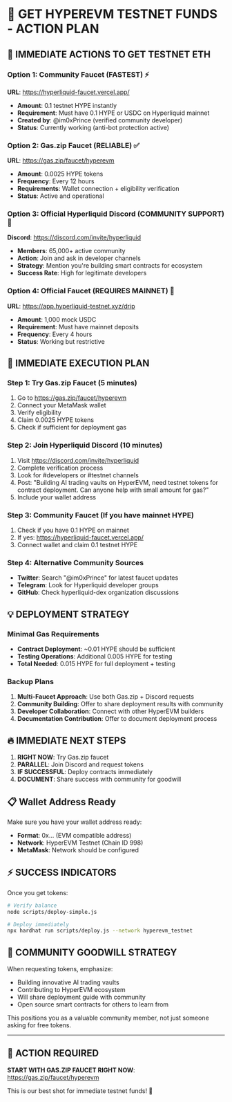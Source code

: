 # 🚨 GET HYPEREVM TESTNET FUNDS - ACTION PLAN

## 🎯 IMMEDIATE ACTIONS TO GET TESTNET ETH

### Option 1: Community Faucet (FASTEST) ⚡
**URL**: https://hyperliquid-faucet.vercel.app/
- **Amount**: 0.1 testnet HYPE instantly
- **Requirement**: Must have 0.1 HYPE or USDC on Hyperliquid mainnet
- **Created by**: @im0xPrince (verified community developer)
- **Status**: Currently working (anti-bot protection active)

### Option 2: Gas.zip Faucet (RELIABLE) ✅
**URL**: https://gas.zip/faucet/hyperevm
- **Amount**: 0.0025 HYPE tokens
- **Frequency**: Every 12 hours
- **Requirements**: Wallet connection + eligibility verification
- **Status**: Active and operational

### Option 3: Official Hyperliquid Discord (COMMUNITY SUPPORT) 💬
**Discord**: https://discord.com/invite/hyperliquid
- **Members**: 65,000+ active community
- **Action**: Join and ask in developer channels
- **Strategy**: Mention you're building smart contracts for ecosystem
- **Success Rate**: High for legitimate developers

### Option 4: Official Faucet (REQUIRES MAINNET) 🏦
**URL**: https://app.hyperliquid-testnet.xyz/drip
- **Amount**: 1,000 mock USDC
- **Requirement**: Must have mainnet deposits
- **Frequency**: Every 4 hours
- **Status**: Working but restrictive

## 🚀 IMMEDIATE EXECUTION PLAN

### Step 1: Try Gas.zip Faucet (5 minutes)
1. Go to https://gas.zip/faucet/hyperevm
2. Connect your MetaMask wallet
3. Verify eligibility 
4. Claim 0.0025 HYPE tokens
5. Check if sufficient for deployment gas

### Step 2: Join Hyperliquid Discord (10 minutes)
1. Visit https://discord.com/invite/hyperliquid
2. Complete verification process
3. Look for #developers or #testnet channels
4. Post: "Building AI trading vaults on HyperEVM, need testnet tokens for contract deployment. Can anyone help with small amount for gas?"
5. Include your wallet address

### Step 3: Community Faucet (If you have mainnet HYPE)
1. Check if you have 0.1 HYPE on mainnet
2. If yes: https://hyperliquid-faucet.vercel.app/
3. Connect wallet and claim 0.1 testnet HYPE

### Step 4: Alternative Community Sources
- **Twitter**: Search "@im0xPrince" for latest faucet updates
- **Telegram**: Look for Hyperliquid developer groups
- **GitHub**: Check hyperliquid-dex organization discussions

## 💡 DEPLOYMENT STRATEGY

### Minimal Gas Requirements
- **Contract Deployment**: ~0.01 HYPE should be sufficient
- **Testing Operations**: Additional 0.005 HYPE for testing
- **Total Needed**: 0.015 HYPE for full deployment + testing

### Backup Plans
1. **Multi-Faucet Approach**: Use both Gas.zip + Discord requests
2. **Community Building**: Offer to share deployment results with community
3. **Developer Collaboration**: Connect with other HyperEVM builders
4. **Documentation Contribution**: Offer to document deployment process

## 🔥 IMMEDIATE NEXT STEPS

1. **RIGHT NOW**: Try Gas.zip faucet
2. **PARALLEL**: Join Discord and request tokens
3. **IF SUCCESSFUL**: Deploy contracts immediately
4. **DOCUMENT**: Share success with community for goodwill

## 📋 Wallet Address Ready

Make sure you have your wallet address ready:
- **Format**: 0x... (EVM compatible address)
- **Network**: HyperEVM Testnet (Chain ID 998)
- **MetaMask**: Network should be configured

## ⚡ SUCCESS INDICATORS

Once you get tokens:
```bash
# Verify balance
node scripts/deploy-simple.js

# Deploy immediately
npx hardhat run scripts/deploy.js --network hyperevm_testnet
```

## 🎯 COMMUNITY GOODWILL STRATEGY

When requesting tokens, emphasize:
- Building innovative AI trading vaults
- Contributing to HyperEVM ecosystem
- Will share deployment guide with community  
- Open source smart contracts for others to learn from

This positions you as a valuable community member, not just someone asking for free tokens.

---

## 🚨 ACTION REQUIRED

**START WITH GAS.ZIP FAUCET RIGHT NOW**: https://gas.zip/faucet/hyperevm

This is our best shot for immediate testnet funds! 🚀